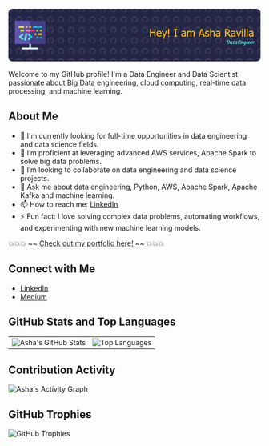 
![GitHub Banner](files/github-header-image.png)
<!--
##  Hi there, I'm Asha Ravilla 👋
**AshaRavilla/AshaRavilla** is a ✨ _special_ ✨ repository because its `README.md` (this file) appears on your GitHub profile.

Here are some ideas to get you started:

- 🔭 I’m currently working on ...
- 🌱 I’m currently learning ...
- 👯 I’m looking to collaborate on ...
- 🤔 I’m looking for help with ...
- 💬 Ask me about ...
- 📫 How to reach me: ...
- 😄 Pronouns: ...
- ⚡ Fun fact: ...
-->

Welcome to my GitHub profile! I'm a Data Engineer and Data Scientist passionate about Big Data engineering, cloud computing, real-time data processing, and machine learning.

## About Me

- 🔭 I'm currently looking for full-time opportunities in data engineering and data science fields.
- 🌱 I’m proficient at leveraging advanced AWS services, Apache Spark to solve big data problems.
- 👯 I’m looking to collaborate on data engineering and data science projects.
- 💬 Ask me about data engineering, Python, AWS, Apache Spark, Apache Kafka and machine learning.
- 📫 How to reach me: [LinkedIn](https://www.linkedin.com/in/asha-ravilla/)
- ⚡ Fun fact: I love solving complex data problems, automating workflows, and experimenting with new machine learning models.

💥💥💥 ~~ [Check out my portfolio here!](https://github.com/AshaRavilla/portfolio) ~~ 💥💥💥

## Connect with Me

- [LinkedIn](https://www.linkedin.com/in/asha-ravilla/)
- [Medium](https://medium.com/@ashalatha579)

## GitHub Stats and Top Languages

<table>
  <tr>
    <td><img src="https://github-readme-stats.vercel.app/api?username=AshaRavilla&show_icons=true&theme=radical" alt="Asha's GitHub Stats"></td>
    <td><img src="https://github-readme-stats.vercel.app/api/top-langs/?username=AshaRavilla&layout=compact&theme=radical" alt="Top Languages"></td>
  </tr>
</table>

## Contribution Activity

![Asha's Activity Graph](https://github-readme-activity-graph.cyclic.app/graph?username=AshaRavilla&theme=react-dark&hide_border=true&area=true)

## GitHub Trophies

![GitHub Trophies](https://github-profile-trophy.vercel.app/?username=AshaRavilla&theme=radical&no-bg=true&no-frame=true&row=1&column=6)

